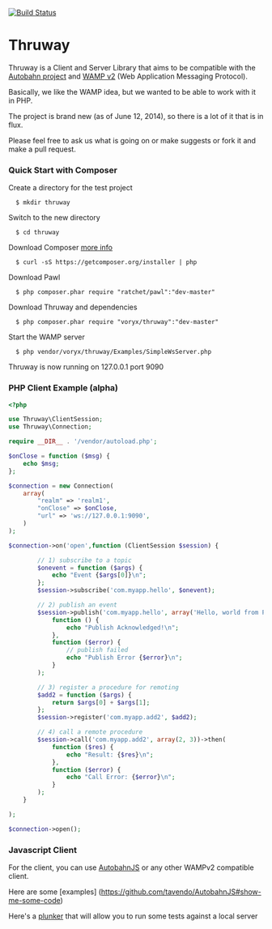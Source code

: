 [![Build Status](https://travis-ci.org/voryx/Thruway.svg?branch=master)](https://travis-ci.org/voryx/Thruway)

Thruway
===========

Thruway is a Client and Server Library that aims to be compatible with the [Autobahn project](http://autobahn.ws/) 
and [WAMP v2](http://wamp.ws/)  (Web Application Messaging Protocol).

Basically, we like the WAMP idea, but we wanted to be able to work with it in PHP.

The project is brand new (as of June 12, 2014), so there is a lot of it that is in flux.

Please feel free to ask us what is going on or make suggests or fork it and make a pull request.


### Quick Start with Composer

Create a directory for the test project

      $ mkdir thruway

Switch to the new directory

      $ cd thruway

Download Composer [more info](https://getcomposer.org/doc/00-intro.md#downloading-the-composer-executable)

      $ curl -sS https://getcomposer.org/installer | php
      
Download Pawl

      $ php composer.phar require "ratchet/pawl":"dev-master"

Download Thruway and dependencies

      $ php composer.phar require "voryx/thruway":"dev-master"

Start the WAMP server

      $ php vendor/voryx/thruway/Examples/SimpleWsServer.php
    
Thruway is now running on 127.0.0.1 port 9090 

### PHP Client Example (alpha)

```php
<?php

use Thruway\ClientSession;
use Thruway\Connection;

require __DIR__ . '/vendor/autoload.php';

$onClose = function ($msg) {
    echo $msg;
};

$connection = new Connection(
    array(
        "realm" => 'realm1',
        "onClose" => $onClose,
        "url" => 'ws://127.0.0.1:9090',
    )
);

$connection->on('open',function (ClientSession $session) {

        // 1) subscribe to a topic
        $onevent = function ($args) {
            echo "Event {$args[0]}\n";
        };
        $session->subscribe('com.myapp.hello', $onevent);

        // 2) publish an event
        $session->publish('com.myapp.hello', array('Hello, world from PHP!!!'), [], ["acknowledge" => true])->then(
            function () {
                echo "Publish Acknowledged!\n";
            },
            function ($error) {
                // publish failed
                echo "Publish Error {$error}\n";
            }
        );

        // 3) register a procedure for remoting
        $add2 = function ($args) {
            return $args[0] + $args[1];
        };
        $session->register('com.myapp.add2', $add2);

        // 4) call a remote procedure
        $session->call('com.myapp.add2', array(2, 3))->then(
            function ($res) {
                echo "Result: {$res}\n";
            },
            function ($error) {
                echo "Call Error: {$error}\n";
            }
        );
    }

);

$connection->open();
```

### Javascript Client

For the client, you can use [AutobahnJS](https://github.com/tavendo/AutobahnJS) or any other WAMPv2 compatible client.

Here are some [examples] (https://github.com/tavendo/AutobahnJS#show-me-some-code)

Here's a [plunker](http://plnkr.co/edit/8vcBDUzIhp48JtuTGIaj?p=info) that will allow you to run some tests against a local server 

